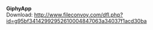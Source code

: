 **GiphyApp**
<br>Download: http://www.fileconvoy.com/dfl.php?id=g95bf34142992952610004847063a34037f1acd30ba

